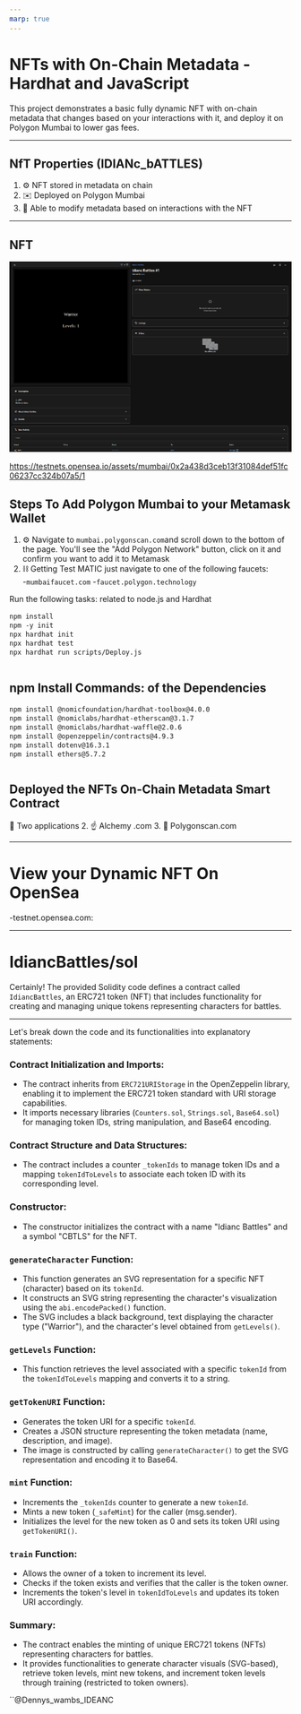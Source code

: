 ```yaml
---
marp: true
---
```


# NFTs with On-Chain Metadata - Hardhat and JavaScript

This project demonstrates a basic fully dynamic NFT with on-chain metadata that changes based on your interactions with it, and deploy it on Polygon Mumbai to lower gas fees.

---

## NfT Properties (IDIANc_bATTLES)

1. ⚙️ NFT stored in metadata on chain
2. ✉️ Deployed on Polygon Mumbai
3. 🏡 Able to modify metadata based on interactions with the NFT

---

## NFT

![deployment](imgs/IDIANCBATTLES_NFT.png)

https://testnets.opensea.io/assets/mumbai/0x2a438d3ceb13f31084def51fc06237cc324b07a5/1

## Steps To Add Polygon Mumbai to your Metamask Wallet

1. ⚙️ Navigate to `mumbai.polygonscan.com`and scroll down to the bottom of the page. You'll see the "Add Polygon Network" button, click on it and confirm you want to add it to Metamask
2. ⛓ Getting Test MATIC just navigate to one of the following faucets:  
   -`mumbaifaucet.com` -`faucet.polygon.technology`

Run the following tasks: related to node.js and Hardhat

```shell
npm install
npm -y init
npx hardhat init
npx hardhat test
npx hardhat run scripts/Deploy.js
```

```

```

## npm Install Commands: of the Dependencies

```shell
npm install @nomicfoundation/hardhat-toolbox@4.0.0
npm install @nomiclabs/hardhat-etherscan@3.1.7
npm install @nomiclabs/hardhat-waffle@2.0.6
npm install @openzeppelin/contracts@4.9.3
npm install dotenv@16.3.1
npm install ethers@5.7.2
```

```

```

## Deployed the NFTs On-Chain Metadata Smart Contract

🥾 Two applications 2. ☝️ Alchemy .com 3. 🎯 Polygonscan.com

---

# View your Dynamic NFT On OpenSea

-testnet.opensea.com:

---

# IdiancBattles/sol
Certainly! The provided Solidity code defines a contract called `IdiancBattles`, an ERC721 token (NFT) that includes functionality for creating and managing unique tokens representing characters for battles.


---

Let's break down the code and its functionalities into explanatory statements:

### Contract Initialization and Imports:
- The contract inherits from `ERC721URIStorage` in the OpenZeppelin library, enabling it to implement the ERC721 token standard with URI storage capabilities.
- It imports necessary libraries (`Counters.sol`, `Strings.sol`, `Base64.sol`) for managing token IDs, string manipulation, and Base64 encoding.

### Contract Structure and Data Structures:
- The contract includes a counter `_tokenIds` to manage token IDs and a mapping `tokenIdToLevels` to associate each token ID with its corresponding level.

### Constructor:
- The constructor initializes the contract with a name "Idianc Battles" and a symbol "CBTLS" for the NFT.

### `generateCharacter` Function:
- This function generates an SVG representation for a specific NFT (character) based on its `tokenId`.
- It constructs an SVG string representing the character's visualization using the `abi.encodePacked()` function.
- The SVG includes a black background, text displaying the character type ("Warrior"), and the character's level obtained from `getLevels()`.

### `getLevels` Function:
- This function retrieves the level associated with a specific `tokenId` from the `tokenIdToLevels` mapping and converts it to a string.

### `getTokenURI` Function:
- Generates the token URI for a specific `tokenId`.
- Creates a JSON structure representing the token metadata (name, description, and image).
- The image is constructed by calling `generateCharacter()` to get the SVG representation and encoding it to Base64.

### `mint` Function:
- Increments the `_tokenIds` counter to generate a new `tokenId`.
- Mints a new token (`_safeMint`) for the caller (msg.sender).
- Initializes the level for the new token as 0 and sets its token URI using `getTokenURI()`.

### `train` Function:
- Allows the owner of a token to increment its level.
- Checks if the token exists and verifies that the caller is the token owner.
- Increments the token's level in `tokenIdToLevels` and updates its token URI accordingly.

### Summary:
- The contract enables the minting of unique ERC721 tokens (NFTs) representing characters for battles.
- It provides functionalities to generate character visuals (SVG-based), retrieve token levels, mint new tokens, and increment token levels through training (restricted to token owners).




``@Dennys_wambs_IDEANC